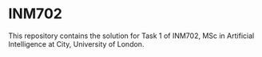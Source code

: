 # INM702
This repository contains the solution for Task 1 of INM702, MSc in Artificial Intelligence at City, University of London.
